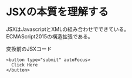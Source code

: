 # JSXの本質を理解する
    
JSXはJavascriptとXMLの組み合わせでできている。   
ECMAScript2015の構造拡張である。　　　

変換前のJSXコード
```
<button type="submit" autoFocus> 
  Click Here
</button>
```